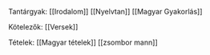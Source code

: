 Tantárgyak:
[[Irodalom]]
[[Nyelvtan]]
[[Magyar Gyakorlás]]

Kötelezők:
[[Versek]]

Tételek:
[[Magyar tételek]]
[[zsombor mann]]
